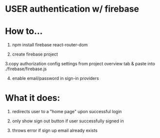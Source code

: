 USER authentication w/ firebase 
======

# How to...

1. npm install firebase react-router-dom




2. create firebase project 




3.copy authorization config settings from project overview tab & paste into ./firebase/firebase.js




4. enable email/password in sign-in providers 



What it does:
======

1. redirects user to a "home page" upon successful login 



2. only show sign out button if user successfully signed in 



3. throws error if sign up email already exists